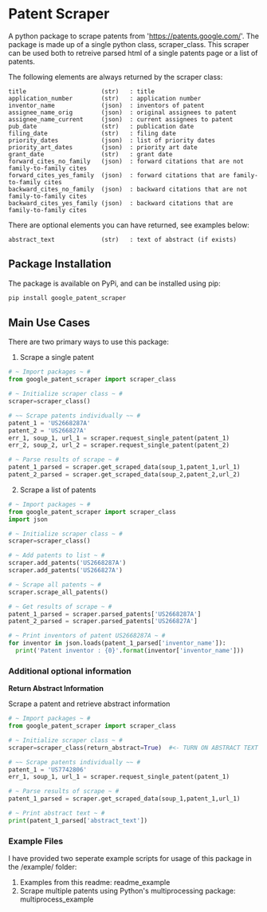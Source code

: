 # Patent Scraper
A python package to scrape patents from 'https://patents.google.com/'. The package is made up of a single python class, scraper_class. This scraper can be used both to retreive parsed html of a single patents page or a list of patents.

The following elements are always returned by the scraper class:

    title                     (str)   : title
    application_number        (str)   : application number
    inventor_name             (json)  : inventors of patent 
    assignee_name_orig        (json)  : original assignees to patent
    assignee_name_current     (json)  : current assignees to patent
    pub_date                  (str)   : publication date
    filing_date               (str)   : filing date
    priority_dates            (json)  : list of priority dates
    priority_art_dates        (json)  : priority art date
    grant_date                (str)   : grant date
    forward_cites_no_family   (json)  : forward citations that are not family-to-family cites
    forward_cites_yes_family  (json)  : forward citations that are family-to-family cites
    backward_cites_no_family  (json)  : backward citations that are not family-to-family cites
    backward_cites_yes_family (json)  : backward citations that are family-to-family cites
    
 There are optional elements you can have returned, see examples below:
 
    abstract_text             (str)   : text of abstract (if exists)       

## Package Installation
The package is available on PyPi, and can be installed using pip:

```python
pip install google_patent_scraper
```

## Main Use Cases

There are two primary ways to use this package:
1. Scrape a single patent

``` python
# ~ Import packages ~ #
from google_patent_scraper import scraper_class

# ~ Initialize scraper class ~ #
scraper=scraper_class() 

# ~~ Scrape patents individually ~~ #
patent_1 = 'US2668287A'
patent_2 = 'US266827A'
err_1, soup_1, url_1 = scraper.request_single_patent(patent_1)
err_2, soup_2, url_2 = scraper.request_single_patent(patent_2)

# ~ Parse results of scrape ~ #
patent_1_parsed = scraper.get_scraped_data(soup_1,patent_1,url_1)
patent_2_parsed = scraper.get_scraped_data(soup_2,patent_2,url_2)
```

2. Scrape a list of patents

```python
# ~ Import packages ~ #
from google_patent_scraper import scraper_class
import json

# ~ Initialize scraper class ~ #
scraper=scraper_class()

# ~ Add patents to list ~ #
scraper.add_patents('US2668287A')
scraper.add_patents('US266827A')

# ~ Scrape all patents ~ #
scraper.scrape_all_patents()

# ~ Get results of scrape ~ #
patent_1_parsed = scraper.parsed_patents['US2668287A']
patent_2_parsed = scraper.parsed_patents['US266827A']

# ~ Print inventors of patent US2668287A ~ #
for inventor in json.loads(patent_1_parsed['inventor_name']):
  print('Patent inventor : {0}'.format(inventor['inventor_name']))
```

### Additional optional information

__Return Abstract Information__

Scrape a patent and retrieve abstract information

``` python
# ~ Import packages ~ #
from google_patent_scraper import scraper_class

# ~ Initialize scraper class ~ #
scraper=scraper_class(return_abstract=True)  #<- TURN ON ABSTRACT TEXT  

# ~~ Scrape patents individually ~~ #
patent_1 = 'US7742806'
err_1, soup_1, url_1 = scraper.request_single_patent(patent_1)

# ~ Parse results of scrape ~ #
patent_1_parsed = scraper.get_scraped_data(soup_1,patent_1,url_1)

# ~ Print abstract text ~ #
print(patent_1_parsed['abstract_text'])
```


### Example Files

I have provided two seperate example scripts for usage of this package in the /example/ folder:
  1. Examples from this readme: readme_example
  2. Scrape multiple patents using Python's multiprocessing package: multiprocess_example

